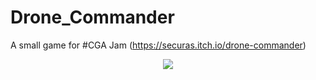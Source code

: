# Drone_Commander
A small game for #CGA Jam (https://securas.itch.io/drone-commander)

<p align="center">
  <img src="https://github.com/securas/securas.github.io/blob/master/dc_trailer.gif"/>
</p>
